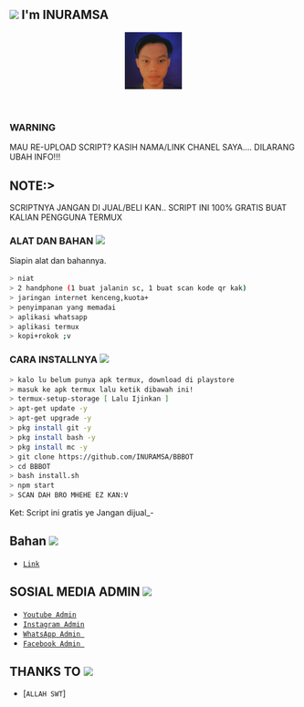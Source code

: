 ## <img src="https://github.com/TheDudeThatCode/TheDudeThatCode/blob/master/Assets/Hi.gif" width="29px"> I'm INURAMSA
<p align="center">
<p align='center'><img src="https://github.com/INURAMSA/INURAMSA/blob/9d21fc1eeb5ad1e959c3d880bb29c1dd8a267fd1/gambar/IMG_20210212_160947_184.jpg" width="100px">
</p>
<br>

### WARNING
MAU RE-UPLOAD SCRIPT? KASIH NAMA/LINK CHANEL SAYA.... DILARANG UBAH INFO!!!

## NOTE:> 
SCRIPTNYA JANGAN DI JUAL/BELI KAN.. SCRIPT INI 100% GRATIS BUAT KALIAN PENGGUNA TERMUX
</div>

### ALAT DAN BAHAN <img src="https://github.com/TheDudeThatCode/TheDudeThatCode/blob/master/Assets/Mario_Hello_Big.gif" width="29px">
Siapin alat dan bahannya.
```bash
> niat
> 2 handphone (1 buat jalanin sc, 1 buat scan kode qr kak)
> jaringan internet kenceng,kuota+
> penyimpanan yang memadai
> aplikasi whatsapp
> aplikasi termux
> kopi+rokok ;v
```

### CARA INSTALLNYA  <img src="https://github.com/TheDudeThatCode/TheDudeThatCode/blob/master/Assets/hmm.gif" width="29px">
```bash
> kalo lu belum punya apk termux, download di playstore
> masuk ke apk termux lalu ketik dibawah ini!
> termux-setup-storage [ Lalu Ijinkan ]
> apt-get update -y
> apt-get upgrade -y
> pkg install git -y
> pkg install bash -y
> pkg install mc -y
> git clone https://github.com/INURAMSA/BBBOT
> cd BBBOT
> bash install.sh
> npm start
> SCAN DAH BRO MHEHE EZ KAN:V
```


Ket: Script ini gratis ye Jangan dijual_-

## Bahan <img src="https://github.com/TheDudeThatCode/TheDudeThatCode/blob/master/Assets/coin.gif" width="29px">
* [`Link`](xnxx.com)


## SOSIAL MEDIA ADMIN <img src="https://github.com/TheDudeThatCode/TheDudeThatCode/blob/master/Assets/powerup.gif" width="29px">

* [`Youtube Admin`](https://youtube.com/c/ZXSAM)
* [`Instagram Admin`](https://instagram.com/inuramsa)
* [`WhatsApp Admin `](https://wa.me/+6283806256473)
* [`Facebook Admin `](https://m.facebook.com/nuramsa.4)
## THANKS TO <img src="https://github.com/TheDudeThatCode/TheDudeThatCode/blob/master/Assets/Handshake.gif" width="60px">

* [`ALLAH SWT`]

